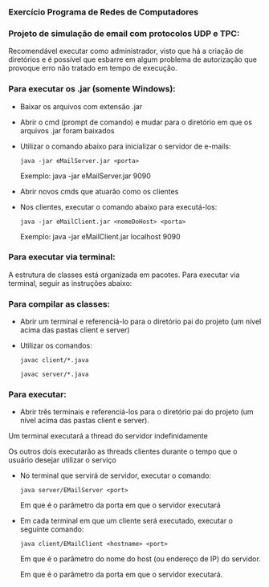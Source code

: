 ### Exercício Programa de Redes de Computadores
### Projeto de simulação de email com protocolos UDP e TPC:

Recomendável executar como administrador, visto que há a criação de diretórios e é possível que esbarre em algum problema de autorização que provoque erro não tratado em tempo de execução.

### Para executar os .jar (somente Windows):
- Baixar os arquivos com extensão .jar
- Abrir o cmd (prompt de comando) e mudar para o diretório em que os arquivos .jar foram baixados
- Utilizar o comando abaixo para inicializar o servidor de e-mails:

	``java -jar eMailServer.jar <porta>``
	
	Exemplo: java -jar eMailServer.jar 9090
	
- Abrir novos cmds que atuarão como os clientes
- Nos clientes, executar o comando abaixo para executá-los:

	``java -jar eMailClient.jar <nomeDoHost> <porta>``
	
	Exemplo: java -jar eMailClient.jar localhost 9090

### Para executar via terminal:
A estrutura de classes está organizada em pacotes. Para executar via terminal, seguir as instruções abaixo: 

### Para compilar as classes:
- Abrir um terminal e referenciá-lo para o diretório pai do projeto (um nível acima das pastas client e server)
- Utilizar os comandos:
	
	``javac client/*.java``
	
	``javac server/*.java``

### Para executar:
- Abrir três terminais e referenciá-los para o diretório pai do projeto (um nível acima das pastas client e server).

Um terminal executará a thread do servidor indefinidamente

Os outros dois executarão as threads clientes durante o tempo que o usuário desejar utilizar o serviço

- No terminal que servirá de servidor, executar o comando:
	
	``java server/EMailServer <port>``
	
	Em que <port> é o parâmetro da porta em que o servidor executará

- Em cada terminal em que um cliente será executado, executar o seguinte comando:

	`` java client/EMailClient <hostname> <port> `` 
	
	Em que <hostname> é o parâmetro do nome do host (ou endereço de IP) do servidor.
	
	Em que <port> é o parâmetro da porta em que o servidor executará.
